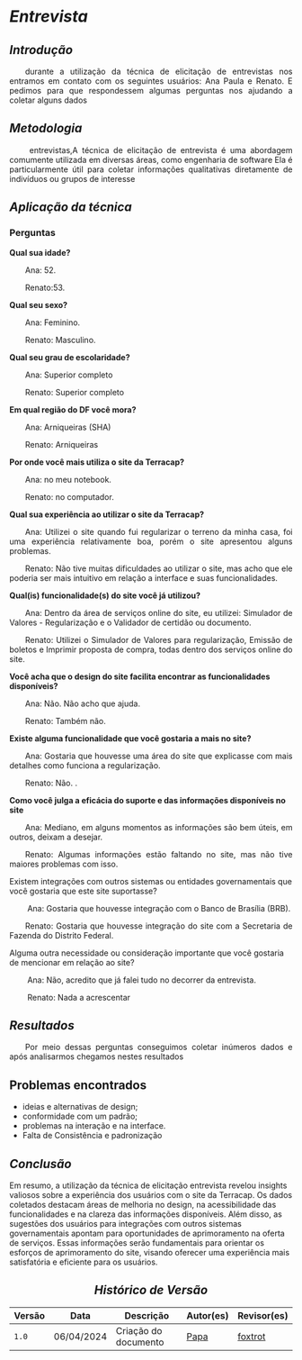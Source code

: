 # <a> *Entrevista* </a>

## <a> *Introdução* </a>

<p align="justify">&emsp;&emsp;durante a utilização da técnica de elicitação de entrevistas nos entramos em contato com os seguintes usuários: Ana Paula e Renato. E pedimos para que respondessem algumas perguntas nos ajudando a coletar alguns dados </p>


## <a> *Metodologia* </a>

<p align="justify">&emsp;&emsp; entrevistas,A técnica de elicitação de entrevista é uma abordagem comumente utilizada em diversas áreas, como engenharia de software Ela é particularmente útil para coletar informações qualitativas diretamente de indivíduos ou grupos de interesse
</p>

## <a>*Aplicação da técnica* </a>

### Perguntas

<b> Qual sua idade? </b>

<p align="justify">&emsp;&emsp;Ana: 52.</p>

<p align="justify">&emsp;&emsp;Renato:53.
</p>



<b> Qual seu sexo? </b>

<p align="justify">&emsp;&emsp;Ana: Feminino.
</p>
<p align="justify">&emsp;&emsp;Renato: Masculino.
</p>


<b>Qual seu grau de escolaridade?</b>

<p align="justify">&emsp;&emsp;Ana: Superior completo
</p>
<p align="justify">&emsp;&emsp;Renato: Superior completo
</p>


<b> Em qual região do DF você mora? </b>

<p align="justify">&emsp;&emsp;Ana: Arniqueiras (SHA)
</p>
<p align="justify">&emsp;&emsp;Renato: Arniqueiras
</p>

<b> Por onde você mais utiliza o site da Terracap? </b>

<p align="justify">&emsp;&emsp;Ana: no meu notebook.
</p>
<p align="justify">&emsp;&emsp;Renato: no computador.
</p>


<b> Qual sua experiência ao utilizar o site da Terracap? </b>

<p align="justify">&emsp;&emsp;Ana: Utilizei o site quando fui regularizar o terreno da minha casa, foi uma experiência relativamente boa, porém o site apresentou alguns problemas. 
</p>
<p align="justify">&emsp;&emsp;Renato: Não tive muitas dificuldades ao utilizar o site, mas acho que ele poderia ser mais intuitivo em relação a interface e suas funcionalidades.
</p>


<b> Qual(is) funcionalidade(s) do site você já utilizou?</b>

<p align="justify">&emsp;&emsp;Ana: Dentro da área de serviços online do site, eu utilizei: Simulador de Valores - Regularização e o Validador de certidão ou documento.
</p>
<p align="justify">&emsp;&emsp;Renato: Utilizei o Simulador de Valores para regularização, Emissão de boletos e Imprimir proposta de compra, todas dentro dos serviços online do site.

</p>

<b> Você acha que o design do site facilita encontrar as funcionalidades disponíveis? </b>

<p align="justify">&emsp;&emsp;Ana: Não. Não acho que ajuda.
</p>
<p align="justify">&emsp;&emsp;Renato: Também não.
</p>


<b> Existe alguma funcionalidade que você gostaria a mais no site? </b>

<p align="justify">&emsp;&emsp;Ana: Gostaria que houvesse uma área do site que explicasse com mais detalhes como funciona a regularização.
</p>
<p align="justify">&emsp;&emsp;Renato: Não.
.</p>


<b>Como você julga a eficácia do suporte e das informações disponíveis no site</b>

<p align="justify">&emsp;&emsp;Ana:  Mediano, em alguns momentos as informações são bem úteis, em outros, deixam a desejar.
</p>
<p align="justify">&emsp;&emsp;Renato: Algumas informações estão faltando no site, mas não tive maiores problemas com isso.
</p>

</b>Existem integrações com outros sistemas ou entidades governamentais que você gostaria que este site suportasse?</b>

<p align="justify">&emsp;&emsp; Ana: Gostaria que houvesse integração com o Banco de Brasília (BRB).
</p>
<p align="justify">&emsp;&emsp;Renato: Gostaria que houvesse integração do site com a Secretaria de Fazenda do Distrito Federal. </p>

</b>Alguma outra necessidade ou consideração importante que você gostaria de mencionar em relação ao site?</b>
<p align="justify">&emsp;&emsp; Ana: Não, acredito que já falei tudo no decorrer da entrevista.</p>
<p align="justify">&emsp;&emsp; Renato: Nada a acrescentar</p>

## <a>*Resultados* </a>

<p align="justify">&emsp;&emsp;Por meio dessas perguntas conseguimos coletar inúmeros dados e após analisarmos chegamos nestes resultados </p>

## Problemas encontrados 

- ideias e alternativas de design;
- conformidade com um padrão;
- problemas na interação e na interface.
- Falta de Consistência e padronização

## <a>*Conclusão* </a>

Em resumo, a utilização da técnica de elicitação entrevista revelou insights valiosos sobre a experiência dos usuários com o site da Terracap. Os dados coletados destacam áreas de melhoria no design, na acessibilidade das funcionalidades e na clareza das informações disponíveis. Além disso, as sugestões dos usuários para integrações com outros sistemas governamentais apontam para oportunidades de aprimoramento na oferta de serviços. Essas informações serão fundamentais para orientar os esforços de aprimoramento do site, visando oferecer uma experiência mais satisfatória e eficiente para os usuários.

<center>

## <a>*Histórico de Versão*</a>

| Versão | Data       | Descrição              | Autor(es)                                        | Revisor(es)                   |
| ------ | ---------- | ---------------------- | ------------------------------------------------ | ----------------------------- |
| `1.0`  | 06/04/2024 | Criação do documento   | [Papa](/Subgrupos/Papa)                          | [foxtrot](/Subgrupos/foxtrot)    |


</center>
